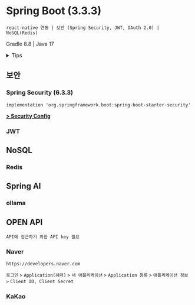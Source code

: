 # Spring Boot (3.3.3)
    react-native 연동 | 보안 (Spring Security, JWT, OAuth 2.0) | NoSQL(Redis)

Gradle 8.8 | Java 17

<details>
<summary>Tips</summary>

### Intellj

application.properties
application.yml

- 환경변수 등록   
`Run/Debug Configurations(상단 바)` `>` `Edit Configurations...` `>` `Environment variables`
- 환경변수 사용   
`${변수명}`

</details>

## 보안
### Spring Security (6.3.3)
    implementation 'org.springframework.boot:spring-boot-starter-security'
[**> Security Config**](https://github.com/yi5oyu/Study/blob/main/SpringBoot/Spring%20Security/SecurityConfig.java)

### JWT


## NoSQL

### Redis

## Spring AI

### ollama

## OPEN API
    API에 접근하기 위한 API key 필요
### Naver
    https://developers.naver.com
`로그인` `>` `Application(헤더)` `>` `내 애플리케이션` `>` `Application 등록` `>` `애플리케이션 정보` `>` `Client ID, Client Secret`   


### KaKao
    
